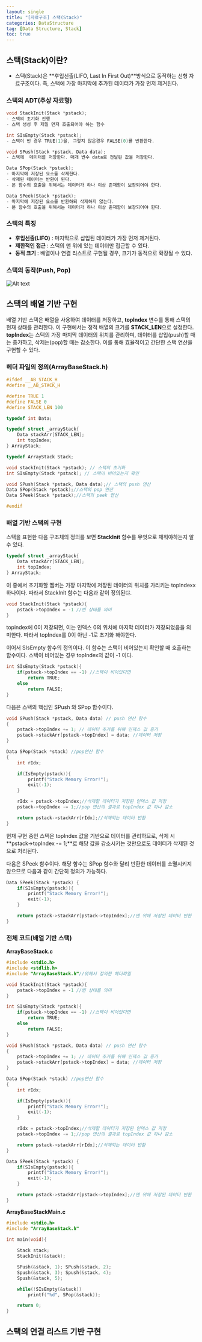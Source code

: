 ```yaml
---
layout: single
title: "[자료구조] 스택(Stack)"
categories: DataStructure
tag: [Data Structure, Stack]
toc: true
---
```


## 스택(Stack)이란?
- 스택(Stack)은 **후입선출(LIFO, Last In First Out)**방식으로 동작하는 선형 자료구조이다. 즉, 스택에 가장 마지막에 추가된 데이터가 가장 먼저 제거된다. 

### 스택의 ADT(추상 자료형)

```cpp
void StackInit(Stack *pstack);
- 스택의 초기화 진행
- 스택 생성 후 제일 먼저 호출되어야 하는 함수

int SIsEmpty(Stack *pstack);
- 스택이 빈 경우 TRUE(1)을, 그렇지 않은경우 FALSE(0)를 반환한다.

void SPush(Stack *pstack, Data data);
- 스택에  데이터를 저장한다. 매개 변수 data로 전달된 값을 저장한다.

Data SPop(Stack *pstack);
- 마지막에 저장된 요소를 삭제한다.
- 삭제된 데이터는 반환이 된다.
- 본 함수의 호출을 위해서는 데이터가 하나 이상 존재함이 보장되어야 한다.

Data SPeek(Stack *pstack);
- 마지막에 저장된 요소를 반환하되 삭제하지 않는다.
- 본 함수의 호출을 위해서는 데이터가 하나 이상 존재함이 보장되어야 한다.
```

### 스택의 특징

- **후입선출(LIFO)** : 마지막으로 삽입된 데이터가 가장 먼저 제거된다.
- **제한적인 접근** : 스택의 맨 위에 있는 데이터만 접근할 수 있다.
- **동적 크기** : 배열이나 연결 리스트로 구현될 경우, 크기가 동적으로 확장될 수 있댜.

### 스택의 동작(Push, Pop)

![Alt text](/assets/DSimages/stackworks.png)

## 스택의 배열 기반 구현
배열 기반 스택은 배열을 사용하여 데이터를 저장하고, **topIndex** 변수를 통해 스택의 현재 상태를 관리한다. 이 구현에서는 정적 배열의 크기를 **STACK_LEN**으로 설정한다. **topIndex**는 스택의 가장 마지막 데이터의 위치를 관리하며, 데이터를 삽입(push)할 때는 증가하고, 삭제는(pop)할 때는 감소한다. 이를 통해 효율적이고 간단한 스택 연산을 구현할 수 있다.

### 헤더 파일의 정의(ArrayBaseStack.h)

```c
#ifdef __AB_STACK_H
#define __AB_STACK_H

#define TRUE 1
#define FALSE 0
#define STACK_LEN 100

typedef int Data;

typedef struct _arrayStack{
    Data stackArr[STACK_LEN];
    int topIndex;
} ArrayStack;

typedef ArrayStack Stack;

void stackInit(Stack *pstack); // 스택의 초기화
int SIsEmpty(Stack *pstack); // 스택이 비어있는지 확인

void SPush(Stack *pstack, Data data);// 스택의 push 연산
Data SPop(Stack *pstack);//스택의 pop 연산
Data SPeek(Stack *pstack);//스택의 peek 연산

#endif
```

### 배열 기반 스택의 구현

스택을 표현한 다음 구조체의 정의를 보면 **StackInit** 함수를 무엇으로 채워야하는지 알 수 있다.

```c
typedef struct _arrayStack{
    Data stackArr[STACK_LEN];
    int topIndex;
} ArrayStack;
```

이 중에서 초기화할 멤버는 가장 마지막에 저장된 데이터의 위치를 가리키는 topIndexx 하나이다. 따라서 StackInit 함수는 다음과 같이 정의된댜.

```c
void StackInit(Stack *pstack){
    pstack->topIndex = -1 //빈 상태를 의미
}
```

topindex에 0이 저장되면, 이는 인덱스 0의 위치에 마지막 데이터가 저장되었음을 의미한다. 따라서 topIndex를 0이 아닌 -1로 초기화 해야한다.

이어서 SIsEmpty 함수의 정의이다. 이 함수는 스택이 비어있는지 확인할 때 호출하는 함수이다. 스택이 비어있는 경우 topIndex의 값이 -1 이다.

```c
int SIsEmpty(Stack *pstack){
    if(pstack->topIndex == -1) //스택이 비어있다면
        return TRUE;
    else
        return FALSE;
}
```

다음은 스택의 핵심인 SPush 와 SPop 함수이다.

```c
void SPush(Stack *pstack, Data data) // push 연산 함수
{
    pstack->topIndex += 1; // 데이터 추가를 위해 인덱스 값 증가
    pstack->stackArr[pstack->topIndex] = data; //데이터 저장
}

Data SPop(Stack *stack) //pop연산 함수
{
    int rIdx;

    if(IsEmpty(pstack)){
        printf("Stack Memory Error!");
        exit(-1);
    }

    rIdx = pstack->topIndex;//삭제할 데이터가 저장된 인덱스 값 저장
    pstack->topIndex -= 1;//pop 연산의 결과로 topIndex 값 하나 감소

    return pstack->stackArr[rIdx];//삭제되는 데이터 반환
}
```

현재 구현 중인 스택은 topIndex 값을 기반으로 데이터를 관리하므로, 삭제 시 **pstack->topIndex -= 1;**로 해당 값을 감소시키는 것만으로도 데이터가 삭제된 것으로 처리된다.

다음은 SPeek 함수이다. 해당 함수는 SPop 함수와 달리 반환한 데이터를 소멸시키지 않으므로 다음과 같이 간단히 정의가 가능하다.

```c
Data SPeek(Stack *pstack) {
    if(SIsEmpty(pstack)){
        printf("Stack Memory Error!");
        exit(-1);
    }

    return pstack->stackArr[pstack->topIndex];//멘 위에 저장된 데이터 반환
}
```

### 전체 코드(배열 기반 스택)

**ArrayBaseStack.c**

```c
#include <stdio.h>
#include <stdlib.h>
#include "ArrayBaseStack.h"//위에서 정의한 헤더파일

void StackInit(Stack *pstack){
    pstack->topIndex = -1 //빈 상태를 의미
}

int SIsEmpty(Stack *pstack){
    if(pstack->topIndex == -1) //스택이 비어있다면
        return TRUE;
    else
        return FALSE;
}

void SPush(Stack *pstack, Data data) // push 연산 함수
{
    pstack->topIndex += 1; // 데이터 추가를 위해 인덱스 값 증가
    pstack->stackArr[pstack->topIndex] = data; //데이터 저장
}

Data SPop(Stack *stack) //pop연산 함수
{
    int rIdx;

    if(IsEmpty(pstack)){
        printf("Stack Memory Error!");
        exit(-1);
    }

    rIdx = pstack->topIndex;//삭제할 데이터가 저장된 인덱스 값 저장
    pstack->topIndex -= 1;//pop 연산의 결과로 topIndex 값 하나 감소

    return pstack->stackArr[rIdx];//삭제되는 데이터 반환
}

Data SPeek(Stack *pstack) {
    if(SIsEmpty(pstack)){
        printf("Stack Memory Error!");
        exit(-1);
    }

    return pstack->stackArr[pstack->topIndex];//멘 위에 저장된 데이터 반환
}
```

**ArrayBaseStackMain.c**

```c
#include <stdio.h>
#include "ArrayBaseStack.h"

int main(void){
    
    Stack stack;
    StackInit(&stack);

    SPush(&stack, 1); SPush(&stack, 2);
    Spush(&stack, 3); Spush(&stack, 4);
    Spush(&stack, 5);

    while(!SIsEmpty(&stack))
        printf("%d", SPop(&stack));

    return 0;
}
```

## 스택의 연결 리스트 기반 구현




